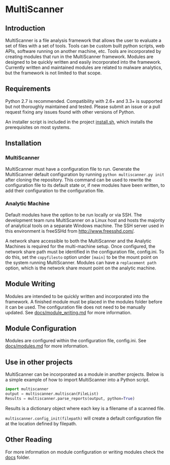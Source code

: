 MultiScanner
============

Introduction
------------
MultiScanner is a file analysis framework that allows the user to evaluate a set
of files with a set of tools. Tools can be custom built python scripts, web
APIs, software running on another machine, etc. Tools are incorporated by creating
modules that run in the MultiScanner framework. Modules are designed to be quickly
written and easily incorporated into the framework. Currently written and maintained modules are related
to malware analytics, but the framework is not limited to that scope.

Requirements
------------
Python 2.7 is recommended. Compatibility with 2.6+ and
3.3+ is supported but not thoroughly maintained and tested. Please submit an issue or a pull request fixing any issues found with other versions of Python.


An installer script is included in the project [install.sh](<install.sh>), which installs
the prerequisites on most systems.

Installation
------------
### MultiScanner ###
MultiScanner must have a configuration file to run. Generate the MultiScanner default configuration by running `python
multiscanner.py init` after cloning the repository. This command can be used to rewrite
the configuration file to its default state or, if new modules have been written, to add
their configuration to the configuration file.

### Analytic Machine ###
Default modules have the option to be run locally or via SSH. The development team runs MultiScanner on a Linux host and hosts the
majority of analytical tools on a separate Windows machine. The SSH server used
in this environment is freeSSHd from <http://www.freesshd.com/>. 

A network share accessible to both the MultiScanner and the Analytic Machines is required for the multi-machine setup. Once configured, the network share path must be identified in the configuration file, config.ini. To do this, set the
`copyfilesto` option under `[main]` to be the mount point on the system running
MultiScanner. Modules can have a `replacement path` option, which is the network
share mount point on the analytic machine.

Module Writing
--------------
Modules are intended to be quickly written and incorporated into the framework.
A finished module must be placed in the modules folder before it can be used. The configuration file does not need to be manually updated. See [docs/module\_writing.md](<docs/module_writing.md>) for more
information.

Module Configuration
--------------------
Modules are configured within the configuration file, config.ini. See
[docs/modules.md](<docs/modules.md>) for more information.

Use in other projects
---------------------
MultiScanner can be incorporated as a module in another projects. Below is a
simple example of how to import MultiScanner into a Python script.

``` python
import multiscanner
output = multiscanner.multiscan(FileList)
Results = multiscanner.parse_reports(output, python=True)
```

Results is a dictionary object where each key is a filename of a scanned file.

`multiscanner.config_init(filepath)` will create a default configuration file at
the location defined by filepath.

Other Reading
-------------
For more information on module configuration or writing modules check the
[docs](<docs>) folder.
